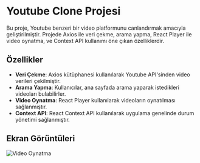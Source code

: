 # Youtube Clone Projesi

Bu proje, Youtube benzeri bir video platformunu canlandırmak amacıyla geliştirilmiştir. Projede Axios ile veri çekme, arama yapma, React Player ile video oynatma, ve Context API kullanımı öne çıkan özelliklerdir.

## Özellikler

- **Veri Çekme**: Axios kütüphanesi kullanılarak Youtube API'sinden video verileri çekilmiştir.
- **Arama Yapma**: Kullanıcılar, ana sayfada arama yaparak istedikleri videoları bulabilirler.
- **Video Oynatma**: React Player kullanılarak videoların oynatılması sağlanmıştır.
- **Context API**: React Context API kullanılarak uygulama genelinde durum yönetimi sağlanmıştır.

## Ekran Görüntüleri

![Video Oynatma](ekranGif.gif)
